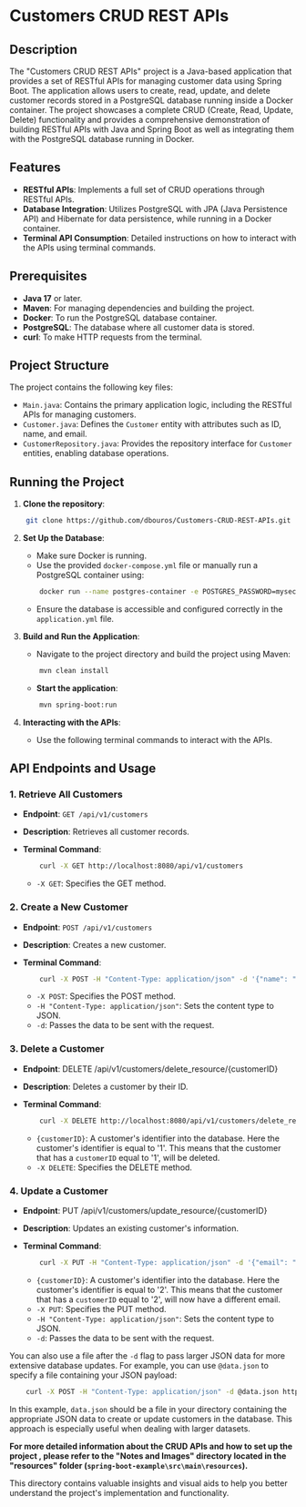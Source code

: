 # Customers CRUD REST APIs

## Description

The "Customers CRUD REST APIs" project is a Java-based application that provides a set of RESTful APIs for managing customer data using Spring Boot. The application allows users to create, read, update, and delete customer records stored in a PostgreSQL database running inside a Docker container. The project showcases a complete CRUD (Create, Read, Update, Delete) functionality and provides a comprehensive demonstration of building RESTful APIs with Java and Spring Boot as well as integrating them with the PostgreSQL database running in Docker.

## Features

- **RESTful APIs**: Implements a full set of CRUD operations through RESTful APIs.
- **Database Integration**: Utilizes PostgreSQL with JPA (Java Persistence API) and Hibernate for data persistence, while running in a Docker container.
- **Terminal API Consumption**: Detailed instructions on how to interact with the APIs using terminal commands.

## Prerequisites

- **Java 17** or later.
- **Maven**: For managing dependencies and building the project.
- **Docker**: To run the PostgreSQL database container.
- **PostgreSQL**: The database where all customer data is stored.
- **curl**: To make HTTP requests from the terminal.

## Project Structure

The project contains the following key files:

- `Main.java`: Contains the primary application logic, including the RESTful APIs for managing customers.
- `Customer.java`: Defines the `Customer` entity with attributes such as ID, name, and email.
- `CustomerRepository.java`: Provides the repository interface for `Customer` entities, enabling database operations.

## Running the Project

1. **Clone the repository**:

```bash
    git clone https://github.com/dbouros/Customers-CRUD-REST-APIs.git
```

2. **Set Up the Database**:
    - Make sure Docker is running.
    - Use the provided `docker-compose.yml` file or manually run a PostgreSQL container using:

    ```bash
        docker run --name postgres-container -e POSTGRES_PASSWORD=mysecretpassword -d -p 5432:5432 postgres
    ```

    - Ensure the database is accessible and configured correctly in the `application.yml` file.

3. **Build and Run the Application**:
    - Navigate to the project directory and build the project using Maven:

    ```bash
        mvn clean install
    ```
    - **Start the application**:
    ```bash
        mvn spring-boot:run
    ```

4. **Interacting with the APIs**:
    - Use the following terminal commands to interact with the APIs.

## API Endpoints and Usage

### 1. Retrieve All Customers

- **Endpoint**: `GET /api/v1/customers`
- **Description**: Retrieves all customer records.
- **Terminal Command**:

    ```bash
        curl -X GET http://localhost:8080/api/v1/customers
    ```

    - `-X GET`: Specifies the GET method.

### 2. Create a New Customer

- **Endpoint**: `POST /api/v1/customers`
- **Description**: Creates a new customer.
- **Terminal Command**:
    ```bash
        curl -X POST -H "Content-Type: application/json" -d '{"name": "John Doe", "email": "john.doe@example.com", "age": 32}' http://localhost:8080/api/v1/customers
    ```

    - `-X POST`: Specifies the POST method.
    - `-H "Content-Type: application/json"`: Sets the content type to JSON.
    - `-d`: Passes the data to be sent with the request.

### 3. Delete a Customer

- **Endpoint**: DELETE /api/v1/customers/delete_resource/{customerID}
- **Description**: Deletes a customer by their ID.
- **Terminal Command**:

    ```bash
        curl -X DELETE http://localhost:8080/api/v1/customers/delete_resource/1
    ```

    - `{customerID}`: A customer's identifier into the database. Here the customer's identifier is equal to '1'. This means that the customer that has a `customerID` equal to '1', will be deleted.
    - `-X DELETE`: Specifies the DELETE method.

### 4. Update a Customer

- **Endpoint**: PUT /api/v1/customers/update_resource/{customerID}
- **Description**: Updates an existing customer's information.
- **Terminal Command**:

    ```bash
        curl -X PUT -H "Content-Type: application/json" -d '{"email": "jane.doe@example.com"}' http://localhost:8080/api/v1/customers/update_resource/2
    ```

    - `{customerID}`: A customer's identifier into the database. Here the customer's identifier is equal to '2'. This means that the customer that has a `customerID` equal to '2', will now have a different email.
    - `-X PUT`: Specifies the PUT method.
    - `-H "Content-Type: application/json"`: Sets the content type to JSON.
    - `-d`: Passes the data to be sent with the request.

You can also use a file after the `-d` flag to pass larger JSON data for more extensive database updates. For example, you can use `@data.json` to specify a file containing your JSON payload:

```bash
    curl -X POST -H "Content-Type: application/json" -d @data.json http://localhost:8080/api/v1/customers
```

In this example, `data.json` should be a file in your directory containing the appropriate JSON data to create or update customers in the database. This approach is especially useful when dealing with larger datasets.

**For more detailed information about the CRUD APIs and how to set up the project , please refer to the "Notes and Images" directory located in the "resources" folder (`spring-boot-example\src\main\resources`).**

This directory contains valuable insights and visual aids to help you better understand the project's implementation and functionality.